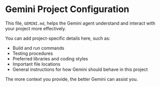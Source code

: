 # Gemini Project Configuration

This file, `GEMINI.md`, helps the Gemini agent understand and interact with your project more effectively.

You can add project-specific details here, such as:

- Build and run commands
- Testing procedures
- Preferred libraries and coding styles
- Important file locations
- General instructions for how Gemini should behave in this project

The more context you provide, the better Gemini can assist you.
